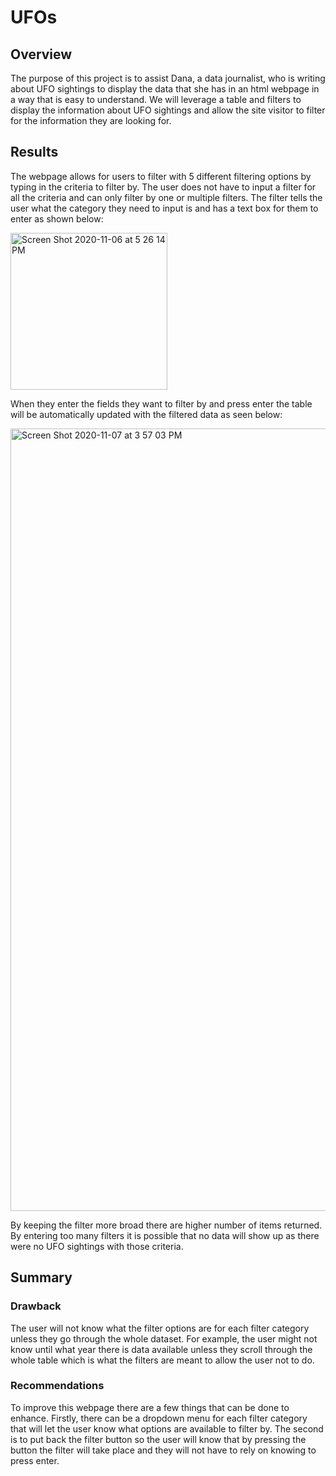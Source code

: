 # UFOs
## Overview
The purpose of this project is to assist Dana, a data journalist, who is writing about UFO sightings to display the data that she has in an html webpage in a way that is easy to understand. We will leverage a table and filters to display the information about UFO sightings and allow the site visitor to filter for the information they are looking for.
## Results
The webpage allows for users to filter with 5 different filtering options by typing in the criteria to filter by. The user does not have to input a filter for all the criteria and can only filter by one or multiple filters. The filter tells the user what the category they need to input is and has a text box for them to enter as shown below:

<img width="251" alt="Screen Shot 2020-11-06 at 5 26 14 PM" src="https://user-images.githubusercontent.com/69806770/98429078-8f737080-2072-11eb-93cb-103b46056742.png">

When they enter the fields they want to filter by and press enter the table will be automatically updated with the filtered data as seen below:

<img width="1252" alt="Screen Shot 2020-11-07 at 3 57 03 PM" src="https://user-images.githubusercontent.com/69806770/98451250-fb58e600-2111-11eb-8243-15c759d043aa.png">

By keeping the filter more broad there are higher number of items returned. By entering too many filters it is possible that no data will show up as there were no UFO sightings with those criteria.
## Summary
### Drawback
The user will not know what the filter options are for each filter category unless they go through the whole dataset. For example, the user might not know until what year there is data available unless they scroll through the whole table which is what the filters are meant to allow the user not to do.
### Recommendations
To improve this webpage there are a few things that can be done to enhance. Firstly, there can be a dropdown menu for each filter category that will let the user know what options are available to filter by. The second is to put back the filter button so the user will know that by pressing the button the filter will take place and they will not have to rely on knowing to press enter.
